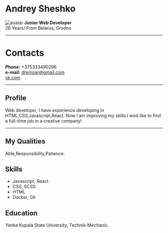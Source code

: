 # Andrey Sheshko
![avatar](https://sun9-north.userapi.com/sun9-87/s/v1/ig2/zIkgEcCIAWtOOzf0dYwo3upKd2bWT22S4T4-qpzJS4EJrdzb5U2xehu7uFvi6iCsJpSOyo_aO8n9Zo9fK_OyaDoP.jpg?size=1600x1028&quality=95&type=album)
**Junior Web Developer** \
26 Years/
From Belarus, Grodno

---
# Contacts
**Phone:** +375333490296 \
**e-mail:** dremoar@gmail.com \
[vk.com](https://vk.com/dremoar)

---
## Profile
Web developer, I have experience developing in HTML,CSS,Javascript,React.
Now I am improving my skills
I wod like to find a full-time job in a creative company!

---
## My Qualities
Able,Responsibility,Patience.

## Skills 
- Javascript, React
- CSS, SCSS
- HTML 
- Docker, Git

## Education 

Yanka Kupala State University, Technik-Mechanic.